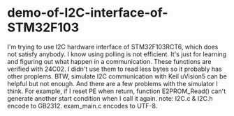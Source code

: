 # demo-of-I2C-interface-of-STM32F103
I'm trying to use I2C hardware interface of STM32F103RCT6, which does not satisfy anybody. 
I know using polling is not efficient. It's just for learning and figuring out what happen in a communication.
These functions are verified with 24C02. I didn't use them to read less bytes so it probably has other proplems.
BTW, simulate I2C communication with Keil uVision5 can be helpful but not enough. 
And there are a few problems with the simulator I think. For example, if I reset PE when return, function E2PROM_Read() can't generate another start condition when I call it again.
note: I2C.c & I2C.h encode to GB2312. exam_main.c encodes to UTF-8.
